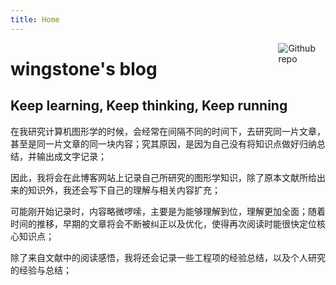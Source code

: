 ```yaml
---
title: Home
---
```


[<img src="/img/avatar.png" style="max-width:15%;min-width:40px;float:right;" alt="Github repo" />](https://github.com/wingstone)

# wingstone's blog

## Keep learning, Keep thinking, Keep running

在我研究计算机图形学的时候，会经常在间隔不同的时间下，去研究同一片文章，甚至是同一片文章的同一块内容；究其原因，是因为自己没有将知识点做好归纳总结，并输出成文字记录；

因此，我将会在此博客网站上记录自己所研究的图形学知识，除了原本文献所给出来的知识外，我还会写下自己的理解与相关内容扩充；

可能刚开始记录时，内容略微啰嗦，主要是为能够理解到位，理解更加全面；随着时间的推移，早期的文章将会不断被纠正以及优化，使得再次阅读时能很快定位核心知识点；

除了来自文献中的阅读感悟，我将还会记录一些工程项的经验总结，以及个人研究的经验与总结；
